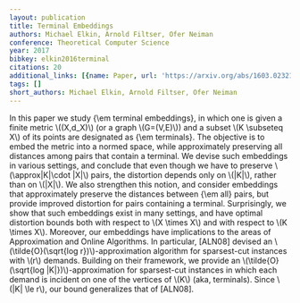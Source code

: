```yaml
---
layout: publication
title: Terminal Embeddings
authors: Michael Elkin, Arnold Filtser, Ofer Neiman
conference: Theoretical Computer Science
year: 2017
bibkey: elkin2016terminal
citations: 20
additional_links: [{name: Paper, url: 'https://arxiv.org/abs/1603.02321'}]
tags: []
short_authors: Michael Elkin, Arnold Filtser, Ofer Neiman
---
```

In this paper we study \{\em terminal embeddings\}, in which one is given a
finite metric \\((X,d_X)\\) (or a graph \\(G=(V,E)\\)) and a subset \\(K \subseteq X\\) of
its points are designated as \{\em terminals\}. The objective is to embed the
metric into a normed space, while approximately preserving all distances among
pairs that contain a terminal. We devise such embeddings in various settings,
and conclude that even though we have to preserve \\(\approx|K|\cdot |X|\\) pairs,
the distortion depends only on \\(|K|\\), rather than on \\(|X|\\).
  We also strengthen this notion, and consider embeddings that approximately
preserve the distances between \{\em all\} pairs, but provide improved distortion
for pairs containing a terminal. Surprisingly, we show that such embeddings
exist in many settings, and have optimal distortion bounds both with respect to
\\(X \times X\\) and with respect to \\(K \times X\\).
  Moreover, our embeddings have implications to the areas of Approximation and
Online Algorithms. In particular, [ALN08] devised an \\(\tilde\{O\}(\sqrt\{log
r\})\\)-approximation algorithm for sparsest-cut instances with \\(r\\) demands.
Building on their framework, we provide an \\(\tilde\{O\}(\sqrt\{log
|K|\})\\)-approximation for sparsest-cut instances in which each demand is
incident on one of the vertices of \\(K\\) (aka, terminals). Since \\(|K| \le r\\), our
bound generalizes that of [ALN08].